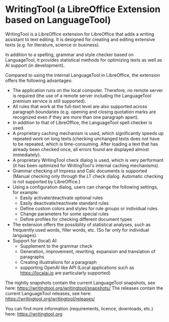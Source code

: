 # WritingTool (a LibreOffice Extension based on LanguageTool) 



WritingTool is a LibreOffice extension for LibreOffice that adds a writing assistant to text editing. It is designed for creating and editing extensive texts (e.g. for literature, science or business).

In addition to a spelling, grammar and style checker based on LanguageTool, it provides statistical methods for optimizing texts as well as AI support (in development).

Compared to using the internal LanguageTool in LibreOffice, the extension offers the following advantages:

* The application runs on the local computer. Therefore, no remote server is required (the use of a remote server including the LanguageTool premium service is still supported).
* All rules that work at the full-text level are also supported across paragraph boundaries (e.g. opening and closing quotation marks are recognized even if they are more than one paragraph apart).
* In addition to that of LibreOffice, the LanguageTool spell checker is used.
* A proprietary caching mechanism is used, which significantly speeds up repeated work on long texts (checking unchanged texts does not have to be repeated, which is time-consuming. After loading a text that has already been checked once, all errors found are displayed almost immediately).
* A proprietary WritingTool check dialog is used, which is very performant (it has been optimized for WritingTool's internal caching mechanisms).
* Grammar checking of Impress and Calc documents is supported (Manual checking only through the LT check dialog. Automatic checking is not supported by LibreOffice.)
* Using a configuration dialog, users can change the following settings, for example:
  * Easily activate/deactivate optional rules
  * Easily deactivate/reactivate standard rules
  * Define custom colors and styles for rule groups or individual rules
  * Change parameters for some special rules
  * Define profiles for checking different document types
* The extension offers the possibility of statistical analyses, such as frequently used words, filler words, etc. (So far only for individual languages).
* Support for (local) AI:
  * Supplement to the grammar check
  * Generation, improvement, rewriting, expansion and translation of paragraphs
  * Creating illustrations for a paragraph
  * supporting OpenAI like API (Local applications such as https://localai.io are particularly supported)

The nightly snapshots contain the current LanguageTool snapshots, see here: https://writingtool.org/writingtool/snapshots/
The releases contain the current LanguageTool releases, see here: https://writingtool.org/writingtool/releases/

You can find more information (requirements, licence, downloads, etc.) here: https://writingtool.org


